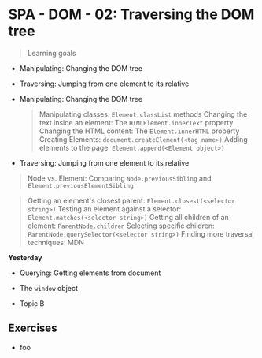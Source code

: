 # SPA - DOM - 02: Traversing the DOM tree

> Learning goals
 - Manipulating: Changing the DOM tree
 - Traversing: Jumping from one element to its relative


- Manipulating: Changing the DOM tree
  > Manipulating classes: `Element.classList` methods
  > Changing the text inside an element: The `HTMLElement.innerText` property
  > Changing the HTML content: The `Element.innerHTML` property
  > Creating Elements: `document.createElement(<tag name>)`
  > Adding elements to the page: `Element.append(<Element object>)`

- Traversing: Jumping from one element to its relative
  
 > Node vs. Element: 
   Comparing `Node.previousSibling` and `Element.previousElementSibling`

 > Getting an element's closest parent: `Element.closest(<selector  string>)`
 > Testing an element against a selector: `Element.matches(<selector string>)`
 > Getting all children of an element: `ParentNode.children`
 > Selecting specific children: `ParentNode.querySelector(<selector string>)`
 > Finding more traversal techniques: MDN 
  

**Yesterday**
- Querying: Getting elements from document
- The `window` object


- Topic B

## Exercises

- foo

